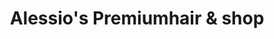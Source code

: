 ---
title: "Alessio's Premiumhair & shop"
url: /wien/alessios-premiumhair-und-shop/
shop: Friseur
---
